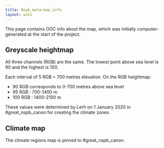 ```yaml
---
title: Nspb_meta:map_info
layout: wiki
---
```

This page contains OOC info about the map, which was initially
computer-generated at the start of the project.

## Greyscale heightmap

All three channels (RGB) are the same. The lowest point above sea level
is 90 and the highest is 100.

Each interval of 5 RGB = 700 metres elevation. On the RGB heightmap:

- 90 RGB corresponds to 0-700 metres above sea level
- 95 RGB : 700-1400 m
- 100 RGB : 1400-2100 m

These values were determined by Lerh on 1 January 2020 in
\#great_nspb_canon for creating the climate zones.

## Climate map

The climate regions map is pinned to \#great_nspb_canon.